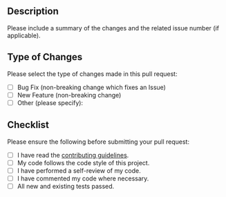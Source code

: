 ## Description

Please include a summary of the changes and the related issue number (if applicable).

## Type of Changes
Please select the type of changes made in this pull request:
- [ ] Bug Fix (non-breaking change which fixes an Issue)
- [ ] New Feature (non-breaking change)
- [ ] Other (please specify):

## Checklist
Please ensure the following before submitting your pull request:
- [ ] I have read the [contributing guidelines](https://github.com/Geuthur/aa-ledger/blob/master/CONTRIBUTING.md).
- [ ] My code follows the code style of this project.
- [ ] I have performed a self-review of my code.
- [ ] I have commented my code where necessary.
- [ ] All new and existing tests passed.
